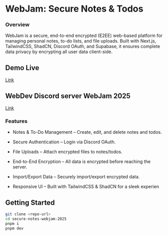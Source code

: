 # WebJam: Secure Notes & Todos


### Overview
WebJam is a secure, end-to-end encrypted (E2EE) web-based platform for managing personal notes, to-do lists, and file uploads. Built with Next.js, TailwindCSS, ShadCN, Discord OAuth, and Supabase, it ensures complete data privacy by encrypting all user data client-side.

## Demo Live 
[Link](https://webdev-webjam-2025-secure-notes.vercel.app/login)

## WebDev Discord server WebJam 2025
[Link](https://gist.github.com/CaseoJKL/1accfb999c00ba4cab2e264294019f3f)


### Features

- Notes & To-Do Management – Create, edit, and delete notes and todos.

- Secure Authentication – Login via Discord OAuth.

- File Uploads – Attach encrypted files to notes/todos.

- End-to-End Encryption – All data is encrypted before reaching the server.

- Import/Export Data – Securely import/export encrypted data.

- Responsive UI – Built with TailwindCSS & ShadCN for a sleek experien

## Getting Started

```bash
git clone <repo-url>
cd secure-notes-webjam-2025
pnpm i
pnpm dev
```
